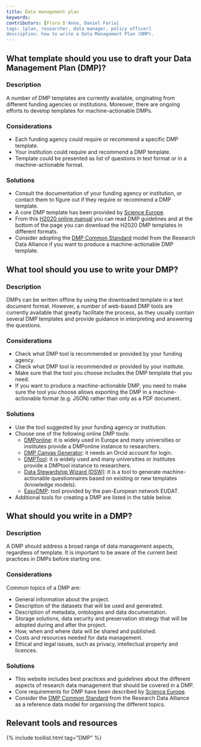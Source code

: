 ```yaml
---
title: Data management plan
keywords:
contributors: [Flora D'Anna, Daniel Faria]
tags: [plan, researcher, data manager, policy officer]
description: how to write a Data Management Plan (DMP).
---
```



## What template should you use to draft your Data Management Plan (DMP)?

### Description

A number of DMP templates are currently available, originating from different funding agencies or institutions.
Moreover, there are ongoing efforts to develop templates for machine-actionable DMPs.

### Considerations

* Each funding agency could require or recommend a specific DMP template.
* Your institution could require and recommend a DMP template.
* Template could be presented as list of questions in text format or in a machine-actionable format.

### Solutions
* Consult the documentation of your funding agency or institution, or contact them to figure out if they require or recommend a DMP template.
* A core DMP template has been provided by [Science Europe](https://www.scienceeurope.org/our-priorities/research-data/research-data-management/).
* From this [H2020 online manual](https://ec.europa.eu/research/participants/docs/h2020-funding-guide/cross-cutting-issues/open-access-data-management/data-management_en.htm) you can read DMP guidelines and at the bottom of the page you can download the H2020 DMP templates in different formats.
* Consider adopting the [DMP Common Standard](https://www.rd-alliance.org/group/dmp-common-standards-wg/outcomes/rda-dmp-common-standard-machine-actionable-data-management) model from the Research Data Alliance if you want to produce a machine-actionable DMP template.


## What tool should you use to write your DMP?

### Description
DMPs can be written offline by using the downloaded template in a text document format.
However, a number of web-based DMP tools are currently available that greatly facilitate the process, as they usually contain several DMP templates and provide guidance in interpreting and answering the questions.

### Considerations

* Check what DMP tool is recommended or provided by your funding agency.
* Check what DMP tool is recommended or provided by your institute.
* Make sure that the tool you choose includes the DMP template that you need.
* If you want to produce a machine-actionable DMP, you need to make sure the tool you choose allows exporting the DMP in a machine-actionable format (e.g. JSON) rather than only as a PDF document.

### Solutions
* Use the tool suggested by your funding agency or institution.
* Choose one of the following online DMP tools:
  * [DMPonline](https://dmponline.dcc.ac.uk): it is widely used in Europe and many universities or institutes provide a DMPonline instance to researchers.
  * [DMP Canvas Generator](https://dmp.vital-it.ch/): it needs an Orcid account for login.
  * [DMPTool](https://dmptool.org): it is widely used and many universities or institutes provide a DMPtool instance to researchers.
  * [Data Stewardship Wizard (DSW)](https://demo.ds-wizard.org/dashboard): it is a tool to generate machine-actionable questionnaires based on existing or new templates (knowledge models).
  * [EasyDMP](https://easydmp.no/login/): tool provided by the pan-European network EUDAT.
* Additional tools for creating a DMP are listed in the table below.


## What should you write in a DMP?

### Description
A DMP should address a broad range of data management aspects, regardless of template. It is important to be aware of the current best practices in DMPs before starting one.

### Considerations
Common topics of a DMP are:
* General information about the project.
* Description of the datasets that will be used and generated.
* Description of metadata, ontologies and data documentation.
* Storage solutions, data security and preservation strategy that will be adopted during and after the project.
* How, when and where data will be shared and published.
* Costs and resources needed for data management.
* Ethical and legal issues, such as privacy, intellectual property and licences.

### Solutions
* This website includes best practices and guidelines about the different aspects of research data management that should be covered in a DMP.
* Core requirements for DMP have been described by [Science Europe](https://www.scienceeurope.org/our-priorities/research-data/research-data-management/).
* Consider the [DMP Common Standard](https://www.rd-alliance.org/group/dmp-common-standards-wg/outcomes/rda-dmp-common-standard-machine-actionable-data-management) from the Research Data Alliance as a reference data model for organising the different topics.


## Relevant tools and resources

{% include toollist.html tag="DMP" %}
